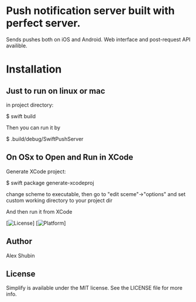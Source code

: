 
# Push notification server built with perfect server.

Sends pushes both on iOS and Android. Web interface and post-request API availible.

# Installation

## Just to run on linux or mac

in project directory:

$ swift build

Then you can run it by 

$ .build/debug/SwiftPushServer

## On OSx to Open and Run in XCode

Generate XCode project:

$ swift package generate-xcodeproj

change scheme to executable, then go to "edit sceme"->"options" and set custom working directory to your project dir

And then run it from XCode

[![License](https://img.shields.io/cocoapods/l/Simplify.svg?style=flat)]
[![Platform](https://img.shields.io/cocoapods/p/Simplify.svg?style=flat)]

## Author

Alex Shubin

## License

Simplify is available under the MIT license. See the LICENSE file for more info.
